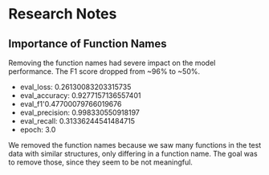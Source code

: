 # Research Notes

## Importance of Function Names

Removing the function names had severe impact on the model performance. The F1 score dropped from ~96% to ~50%.

- eval_loss: 0.26130083203315735
- eval_accuracy: 0.9277157136557401
- eval_f1'0.47700079766019676
- eval_precision: 0.998330550918197
- eval_recall: 0.31336244541484715
- epoch: 3.0

We removed the function names because we saw many functions in the test data with similar structures, only differing in a function name. The goal was to remove those, since they seem to be not meaningful.